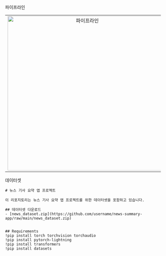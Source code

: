 
파이프라인
<table>
  <tr>
    <td align="center">
      <img width="500" alt="파이프라인" src="https://github.com/hs-1971347-shinwoochul/newsflow/assets/162528651/9888fb42-3a96-411c-a9a0-bcd0b720080e">
    </td>
    <td>
      <ul>
        <li><b>주요 적용 기술 및 구조:</b></li>
        <li>개발 환경: Microsoft Windows 10, OS, Android</li>
        <li>개발 도구: Colab, Android Studio</li>
        <li>개발 언어: Python, Pycharm, Java, Kotlin</li>
        <li>관련 기술: Deep Learning, OCR, Socket Programming</li>
      </ul>
    </td>
  </tr>
</table>


데이터셋
```
# 뉴스 기사 요약 앱 프로젝트

이 리포지토리는 뉴스 기사 요약 앱 프로젝트를 위한 데이터셋을 포함하고 있습니다.

## 데이터셋 다운로드
- [news_dataset.zip](https://github.com/username/news-summary-app/raw/main/news_dataset.zip)


```

```
## Requirements
!pip install torch torchvision torchaudio
!pip install pytorch-lightning
!pip install transformers
!pip install datasets
```







